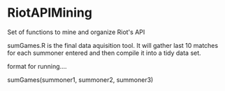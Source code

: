 # RiotAPIMining
Set of functions to mine and organize Riot's API

sumGames.R is the final data aquisition tool.
It will gather last 10 matches for each summoner entered and then compile it into a tidy data set.

format for running....

sumGames(summoner1, summoner2, summoner3)
